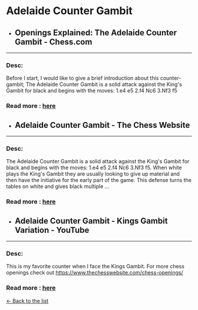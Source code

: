 # Adelaide Counter Gambit
- ## **Openings Explained: The Adelaide Counter Gambit - Chess.com** 

---
### Desc: 
 Before I start, I would like to give a brief introduction about this counter-gambit; The Adelaide Counter Gambit is a solid attack against the King's Gambit for black and begins with the moves: 1.e4 e5 2.f4 Nc6 3.Nf3 f5 
### Read more : [here](https://www.chess.com/blog/GM-NiruMalVij/openings-explained-the-adelaide-counter-gambit) 
- ## **Adelaide Counter Gambit - The Chess Website** 

---
### Desc: 
 The Adelaide Counter Gambit is a solid attack against the King's Gambit for black and begins with the moves: 1.e4 e5 2.f4 Nc6 3.Nf3 f5. When white plays the King's Gambit they are usually looking to give up material and then have the initiative for the early part of the game. This defense turns the tables on white and gives black multiple ... 
### Read more : [here](https://www.thechesswebsite.com/adelaide-counter-gambit/) 
- ## **Adelaide Counter Gambit - Kings Gambit Variation - YouTube** 

---
### Desc: 
 This is my favorite counter when I face the Kings Gambit. For more chess openings check out https://www.thechesswebsite.com/chess-openings/ 
### Read more : [here](https://www.youtube.com/watch?v=ikFbzsTH6rc) 


[← Back to the list](../chess-openings.md)